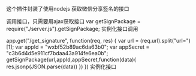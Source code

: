 这个插件封装了使用nodejs 获取微信分享签名的接口

<p>
调用接口，只需要用ajax获取接口
var getSignPackage = require("./server.js").getSignPackage;
实例化接口调用
</p>
<p>
app.get("/get_signature", function(req, res) {
	var url = (req.url).split("url=")[1];
	var appId = "wxbf52b89ac6da63b0";
    var appSecret = "c3b6d4d5e911cf7bdaa43a914fe6ea0b"; 
	getSignPackage(url,appId,appSecret,function(data){
		res.jsonp(JSON.parse(data))
	})
})
实例化接口
</p>